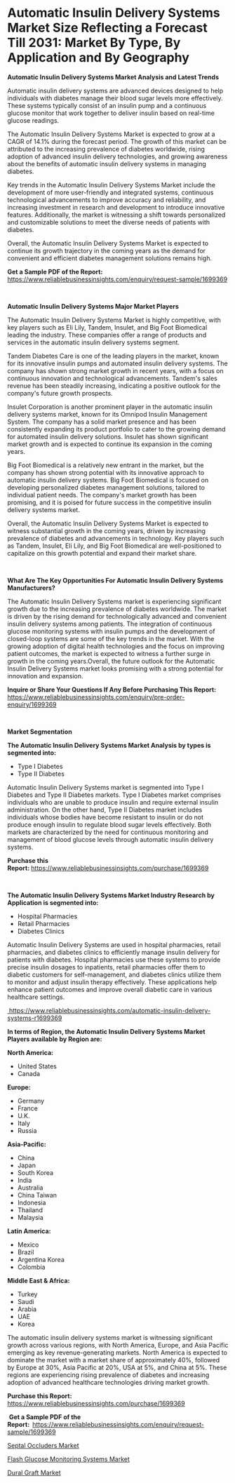 <p><h1>Automatic Insulin Delivery Systems Market Size Reflecting a Forecast Till 2031: Market By Type, By Application and By Geography</h1></p><p><strong>Automatic Insulin Delivery Systems Market Analysis and Latest Trends</strong></p>
<p><p>Automatic insulin delivery systems are advanced devices designed to help individuals with diabetes manage their blood sugar levels more effectively. These systems typically consist of an insulin pump and a continuous glucose monitor that work together to deliver insulin based on real-time glucose readings.</p><p>The Automatic Insulin Delivery Systems Market is expected to grow at a CAGR of 14.1% during the forecast period. The growth of this market can be attributed to the increasing prevalence of diabetes worldwide, rising adoption of advanced insulin delivery technologies, and growing awareness about the benefits of automatic insulin delivery systems in managing diabetes.</p><p>Key trends in the Automatic Insulin Delivery Systems Market include the development of more user-friendly and integrated systems, continuous technological advancements to improve accuracy and reliability, and increasing investment in research and development to introduce innovative features. Additionally, the market is witnessing a shift towards personalized and customizable solutions to meet the diverse needs of patients with diabetes.</p><p>Overall, the Automatic Insulin Delivery Systems Market is expected to continue its growth trajectory in the coming years as the demand for convenient and efficient diabetes management solutions remains high.</p></p>
<p><strong>Get a Sample PDF of the Report:&nbsp;</strong> <a href="https://www.reliablebusinessinsights.com/enquiry/request-sample/1699369">https://www.reliablebusinessinsights.com/enquiry/request-sample/1699369</a></p>
<p>&nbsp;</p>
<p><strong>Automatic Insulin Delivery Systems Major Market Players</strong></p>
<p><p>The Automatic Insulin Delivery Systems Market is highly competitive, with key players such as Eli Lily, Tandem, Insulet, and Big Foot Biomedical leading the industry. These companies offer a range of products and services in the automatic insulin delivery systems segment.</p><p>Tandem Diabetes Care is one of the leading players in the market, known for its innovative insulin pumps and automated insulin delivery systems. The company has shown strong market growth in recent years, with a focus on continuous innovation and technological advancements. Tandem's sales revenue has been steadily increasing, indicating a positive outlook for the company's future growth prospects.</p><p>Insulet Corporation is another prominent player in the automatic insulin delivery systems market, known for its Omnipod Insulin Management System. The company has a solid market presence and has been consistently expanding its product portfolio to cater to the growing demand for automated insulin delivery solutions. Insulet has shown significant market growth and is expected to continue its expansion in the coming years.</p><p>Big Foot Biomedical is a relatively new entrant in the market, but the company has shown strong potential with its innovative approach to automatic insulin delivery systems. Big Foot Biomedical is focused on developing personalized diabetes management solutions, tailored to individual patient needs. The company's market growth has been promising, and it is poised for future success in the competitive insulin delivery systems market.</p><p>Overall, the Automatic Insulin Delivery Systems Market is expected to witness substantial growth in the coming years, driven by increasing prevalence of diabetes and advancements in technology. Key players such as Tandem, Insulet, Eli Lily, and Big Foot Biomedical are well-positioned to capitalize on this growth potential and expand their market share.</p></p>
<p>&nbsp;</p>
<p><strong>What Are The Key Opportunities For Automatic Insulin Delivery Systems Manufacturers?</strong></p>
<p><p>The Automatic Insulin Delivery Systems market is experiencing significant growth due to the increasing prevalence of diabetes worldwide. The market is driven by the rising demand for technologically advanced and convenient insulin delivery systems among patients. The integration of continuous glucose monitoring systems with insulin pumps and the development of closed-loop systems are some of the key trends in the market. With the growing adoption of digital health technologies and the focus on improving patient outcomes, the market is expected to witness a further surge in growth in the coming years.Overall, the future outlook for the Automatic Insulin Delivery Systems market looks promising with a strong potential for innovation and expansion.</p></p>
<p><strong>Inquire or Share Your Questions If Any Before Purchasing This Report:</strong> <a href="https://www.reliablebusinessinsights.com/enquiry/pre-order-enquiry/1699369">https://www.reliablebusinessinsights.com/enquiry/pre-order-enquiry/1699369</a></p>
<p>&nbsp;</p>
<p><strong>Market Segmentation</strong></p>
<p><strong>The Automatic Insulin Delivery Systems Market Analysis by types is segmented into:</strong></p>
<p><ul><li>Type I Diabetes</li><li>Type II Diabetes</li></ul></p>
<p><p>Automatic Insulin Delivery Systems market is segmented into Type I Diabetes and Type II Diabetes markets. Type I Diabetes market comprises individuals who are unable to produce insulin and require external insulin administration. On the other hand, Type II Diabetes market includes individuals whose bodies have become resistant to insulin or do not produce enough insulin to regulate blood sugar levels effectively. Both markets are characterized by the need for continuous monitoring and management of blood glucose levels through automatic insulin delivery systems.</p></p>
<p><strong>Purchase this Report:&nbsp;</strong><a href="https://www.reliablebusinessinsights.com/purchase/1699369">https://www.reliablebusinessinsights.com/purchase/1699369</a></p>
<p>&nbsp;</p>
<p><strong>The Automatic Insulin Delivery Systems Market Industry Research by Application is segmented into:</strong></p>
<p><ul><li>Hospital Pharmacies</li><li>Retail Pharmacies</li><li>Diabetes Clinics</li></ul></p>
<p><p>Automatic Insulin Delivery Systems are used in hospital pharmacies, retail pharmacies, and diabetes clinics to efficiently manage insulin delivery for patients with diabetes. Hospital pharmacies use these systems to provide precise insulin dosages to inpatients, retail pharmacies offer them to diabetic customers for self-management, and diabetes clinics utilize them to monitor and adjust insulin therapy effectively. These applications help enhance patient outcomes and improve overall diabetic care in various healthcare settings.</p></p>
<p><a href="https://www.reliablebusinessinsights.com/automatic-insulin-delivery-systems-r1699369">&nbsp;https://www.reliablebusinessinsights.com/automatic-insulin-delivery-systems-r1699369</a></p>
<p><strong>In terms of Region, the Automatic Insulin Delivery Systems Market Players available by Region are:</strong></p>
<p>
    <p> <strong> North America: </strong>
        <ul>
            <li>United States</li>
            <li>Canada</li>
        </ul>
        </p> 
    <p> <strong> Europe: </strong>
        <ul>
            <li>Germany</li>
            <li>France</li>
            <li>U.K.</li>
            <li>Italy</li>
            <li>Russia</li>
        </ul>
        </p> 
    <p> <strong> Asia-Pacific: </strong>
        <ul>
            <li>China</li>
            <li>Japan</li>
            <li>South Korea</li>
            <li>India</li>
            <li>Australia</li>
            <li>China Taiwan</li>
            <li>Indonesia</li>
            <li>Thailand</li>
            <li>Malaysia</li>
        </ul>
        </p> 
    <p> <strong> Latin America: </strong>
        <ul>
            <li>Mexico</li>
            <li>Brazil</li>
            <li>Argentina Korea</li>
            <li>Colombia</li>
        </ul>
        </p> 
    <p> <strong> Middle East & Africa: </strong>
        <ul>
            <li>Turkey</li>
            <li>Saudi</li>
            <li>Arabia</li>
            <li>UAE</li>
            <li>Korea</li>
        </ul>
    </p>
    </p>
<p><p>The automatic insulin delivery systems market is witnessing significant growth across various regions, with North America, Europe, and Asia Pacific emerging as key revenue-generating markets. North America is expected to dominate the market with a market share of approximately 40%, followed by Europe at 30%, Asia Pacific at 20%, USA at 5%, and China at 5%. These regions are experiencing rising prevalence of diabetes and increasing adoption of advanced healthcare technologies driving market growth.</p></p>
<p><strong>Purchase this Report: </strong><a href="https://www.reliablebusinessinsights.com/purchase/1699369">https://www.reliablebusinessinsights.com/purchase/1699369</a></p>
<p>&nbsp;<strong>Get a Sample PDF of the Report:&nbsp;&nbsp;</strong><a href="https://www.reliablebusinessinsights.com/enquiry/request-sample/1699369">https://www.reliablebusinessinsights.com/enquiry/request-sample/1699369</a></p>
<p><strong></strong></p>
<p><p><a href="https://github.com/Krdamani25/Market-Research-Report-List-1/blob/main/septal-occluders-market.md">Septal Occluders Market</a></p><p><a href="https://github.com/thereveren80/Market-Research-Report-List-1/blob/main/flash-glucose-monitoring-systems-market.md">Flash Glucose Monitoring Systems Market</a></p><p><a href="https://github.com/alexcrou8/Market-Research-Report-List-1/blob/main/dural-graft-market.md">Dural Graft Market</a></p></p>